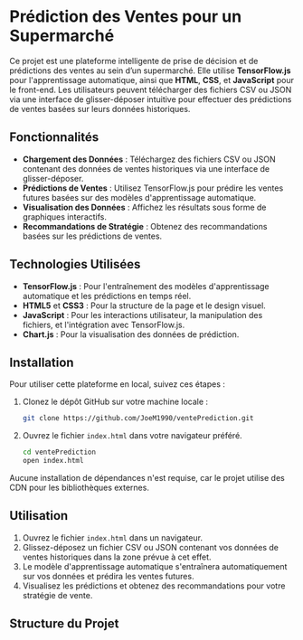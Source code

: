 # Prédiction des Ventes pour un Supermarché

Ce projet est une plateforme intelligente de prise de décision et de prédictions des ventes au sein d’un supermarché. Elle utilise **TensorFlow.js** pour l'apprentissage automatique, ainsi que **HTML**, **CSS**, et **JavaScript** pour le front-end. Les utilisateurs peuvent télécharger des fichiers CSV ou JSON via une interface de glisser-déposer intuitive pour effectuer des prédictions de ventes basées sur leurs données historiques.

## Fonctionnalités

- **Chargement des Données** : Téléchargez des fichiers CSV ou JSON contenant des données de ventes historiques via une interface de glisser-déposer.
- **Prédictions de Ventes** : Utilisez TensorFlow.js pour prédire les ventes futures basées sur des modèles d'apprentissage automatique.
- **Visualisation des Données** : Affichez les résultats sous forme de graphiques interactifs.
- **Recommandations de Stratégie** : Obtenez des recommandations basées sur les prédictions de ventes.

## Technologies Utilisées

- **TensorFlow.js** : Pour l'entraînement des modèles d'apprentissage automatique et les prédictions en temps réel.
- **HTML5** et **CSS3** : Pour la structure de la page et le design visuel.
- **JavaScript** : Pour les interactions utilisateur, la manipulation des fichiers, et l'intégration avec TensorFlow.js.
- **Chart.js** : Pour la visualisation des données de prédiction.

## Installation

Pour utiliser cette plateforme en local, suivez ces étapes :

1. Clonez le dépôt GitHub sur votre machine locale :

    ```bash
    git clone https://github.com/JoeM1990/ventePrediction.git
    ```

2. Ouvrez le fichier `index.html` dans votre navigateur préféré.

    ```bash
    cd ventePrediction
    open index.html
    ```

Aucune installation de dépendances n'est requise, car le projet utilise des CDN pour les bibliothèques externes.

## Utilisation

1. Ouvrez le fichier `index.html` dans un navigateur.
2. Glissez-déposez un fichier CSV ou JSON contenant vos données de ventes historiques dans la zone prévue à cet effet.
3. Le modèle d'apprentissage automatique s'entraînera automatiquement sur vos données et prédira les ventes futures.
4. Visualisez les prédictions et obtenez des recommandations pour votre stratégie de vente.

## Structure du Projet

